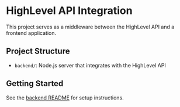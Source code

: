 # HighLevel API Integration

This project serves as a middleware between the HighLevel API and a frontend application.

## Project Structure

- `backend/`: Node.js server that integrates with the HighLevel API

## Getting Started

See the [backend README](./backend/README.md) for setup instructions. 